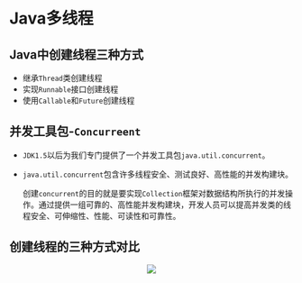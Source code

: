 # Java多线程



## Java中创建线程三种方式



- 继承`Thread`类创建线程
- 实现`Runnable`接口创建线程
- 使用`Callable`和`Future`创建线程



## 并发工具包-`Concurreent`



- `JDK1.5`以后为我们专门提供了一个并发工具包`java.util.concurrent`。

- `java.util.concurrent`包含许多线程安全、测试良好、高性能的并发构建块。

  创建`concurrent`的目的就是要实现`Collection`框架对数据结构所执行的并发操作。通过提供一组可靠的、高性能并发构建块，开发人员可以提高并发类的线程安全、可伸缩性、性能、可读性和可靠性。



## 创建线程的三种方式对比



<div align="center">
<img src="https://github.com/ZP-AlwaysWin/Java-Learn/blob/master/MyBatis%E5%AD%A6%E4%B9%A0%E7%AC%94%E8%AE%B0/MyBatis%E5%9B%BE%E7%89%87/%E9%80%86%E5%90%91%E5%B7%A5%E7%A8%8B.png" />
</div>

